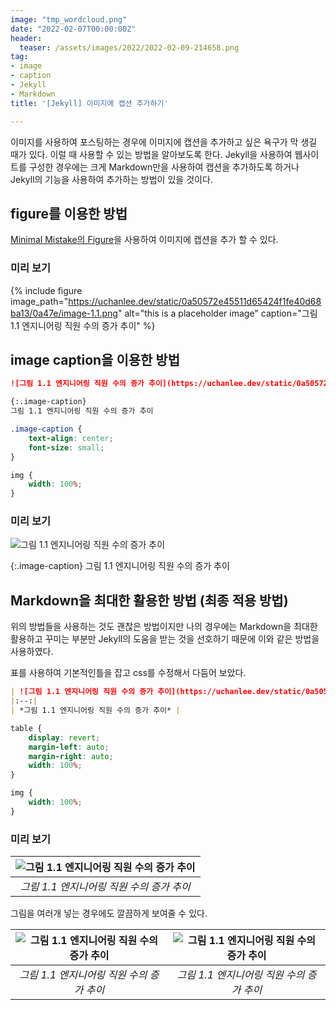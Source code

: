 ```yaml
---
image: "tmp_wordcloud.png"
date: "2022-02-07T00:00:00Z"
header:
  teaser: /assets/images/2022/2022-02-09-214658.png
tag:
- image
- caption
- Jekyll
- Markdown
title: '[Jekyll] 이미지에 캡션 추가하기'

---
```


이미지를 사용하여 포스팅하는 경우에 이미지에 캡션을 추가하고 싶은 욕구가 막 생길 때가 있다. 이럴 때 사용할 수 있는 방법을 알아보도록 한다. Jekyll을 사용하여 웹사이트를 구성한 경우에는 크게 Markdown만을 사용하여 캡션을 추가하도록 하거나 Jekyll의 기능을 사용하여 추가하는 방법이 있을 것이다.

## figure를 이용한 방법

[Minimal Mistake의 Figure](https://mmistakes.github.io/minimal-mistakes/docs/helpers/#figure)을 사용하여 이미지에 캡션을 추가 할 수 있다.

### 미리 보기

{% include figure image_path="https://uchanlee.dev/static/0a50572e45511d65424f1fe40d68ba13/0a47e/image-1.1.png" alt="this is a placeholder image" caption="그림 1.1 엔지니어링 직원 수의 증가 추이" %}

## image caption을 이용한 방법

```markdown
![그림 1.1 엔지니어링 직원 수의 증가 추이](https://uchanlee.dev/static/0a50572e45511d65424f1fe40d68ba13/0a47e/image-1.1.png)

{:.image-caption}
그림 1.1 엔지니어링 직원 수의 증가 추이
```

```css
.image-caption {
    text-align: center;
    font-size: small;
}

img {
    width: 100%;
}
```
### 미리 보기

![그림 1.1 엔지니어링 직원 수의 증가 추이](https://uchanlee.dev/static/0a50572e45511d65424f1fe40d68ba13/0a47e/image-1.1.png)

{:.image-caption}
그림 1.1 엔지니어링 직원 수의 증가 추이

## Markdown을 최대한 활용한 방법 (최종 적용 방법)

위의 방법들을 사용하는 것도 괜찮은 방법이지만 나의 경우에는 Markdown을 최대한 활용하고 꾸미는 부분만 Jekyll의 도움을 받는 것을 선호하기 때문에 이와 같은 방법을 사용하였다.

표를 사용하여 기본적인틀을 잡고 css를 수정해서 다듬어 보았다.

```markdown
| ![그림 1.1 엔지니어링 직원 수의 증가 추이](https://uchanlee.dev/static/0a50572e45511d65424f1fe40d68ba13/0a47e/image-1.1.png)| 
|:--:| 
| *그림 1.1 엔지니어링 직원 수의 증가 추이* |
```

```css
table {
    display: revert;
    margin-left: auto;
    margin-right: auto;
    width: 100%;
}

img {
    width: 100%;
}
```

### 미리 보기

| ![그림 1.1 엔지니어링 직원 수의 증가 추이](https://uchanlee.dev/static/0a50572e45511d65424f1fe40d68ba13/0a47e/image-1.1.png)| 
|:--:| 
| *그림 1.1 엔지니어링 직원 수의 증가 추이* |

그림을 여러개 넣는 경우에도 깔끔하게 보여줄 수 있다.

| ![그림 1.1 엔지니어링 직원 수의 증가 추이](https://uchanlee.dev/static/0a50572e45511d65424f1fe40d68ba13/0a47e/image-1.1.png) | ![그림 1.1 엔지니어링 직원 수의 증가 추이](https://uchanlee.dev/static/0a50572e45511d65424f1fe40d68ba13/0a47e/image-1.1.png) | 
|:--:|:--:| 
| *그림 1.1 엔지니어링 직원 수의 증가 추이* | *그림 1.1 엔지니어링 직원 수의 증가 추이* |
